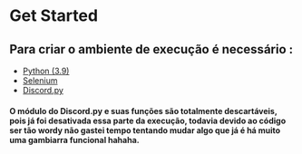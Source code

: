 # Get Started

## Para criar o ambiente de execução é necessário :

- [Python (3.9)](https://www.python.org/downloads/windows/)
- [Selenium](https://selenium-python.readthedocs.io/installation.html)
- [Discord.py](https://discordpy.readthedocs.io/en/stable/index.html#)


#### O módulo do Discord.py e suas funções são totalmente descartáveis, pois já foi desativada essa parte da execução, todavia devido ao código ser tão wordy não gastei tempo tentando mudar algo que já é há muito uma gambiarra funcional hahaha.